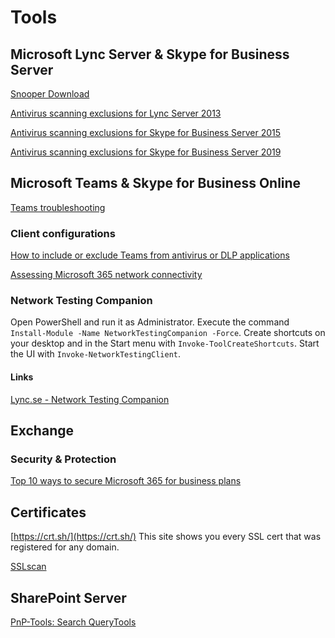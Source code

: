 # Tools

## Microsoft Lync Server & Skype for Business Server

[Snooper Download](https://www.microsoft.com/en-us/download/details.aspx?id=57508)

[Antivirus scanning exclusions for Lync Server 2013](https://docs.microsoft.com/en-us/previous-versions/office/lync-server-2013/lync-server-2013-antivirus-scanning-exclusions?redirectedfrom=MSDN)

[Antivirus scanning exclusions for Skype for Business Server 2015](https://docs.microsoft.com/en-us/skypeforbusiness/plan-your-deployment/security/antivirus)

[Antivirus scanning exclusions for Skype for Business Server 2019](https://docs.microsoft.com/en-us/skypeforbusiness/plan-your-deployment/security/antivirus?toc=/SkypeForBusiness/sfbs2019toc/toc.json&bc=/SkypeForBusiness/breadcrumb/toc.json)

## Microsoft Teams & Skype for Business Online

[Teams troubleshooting](https://docs.microsoft.com/en-us/microsoftteams/troubleshoot/teams-welcome)

### Client configurations
[How to include or exclude Teams from antivirus or DLP applications](https://docs.microsoft.com/en-us/microsoftteams/troubleshoot/teams-administration/include-exclude-teams-from-antivirus-dlp)

[Assessing Microsoft 365 network connectivity](https://docs.microsoft.com/en-us/microsoft-365/enterprise/assessing-network-connectivity?view=o365-worldwide)

### Network Testing Companion
Open PowerShell and run it as Administrator. Execute the command `Install-Module -Name NetworkTestingCompanion -Force`.  Create shortcuts on your desktop and in the Start menu with `Invoke-ToolCreateShortcuts`.  Start the UI with `Invoke-NetworkTestingClient`.  

#### Links
[Lync.se - Network Testing Companion](https://www.lync.se/2019/09/network-testing-companion/)

## Exchange

### Security & Protection

[Top 10 ways to secure Microsoft 365 for business plans](https://docs.microsoft.com/en-us/microsoft-365/admin/security-and-compliance/secure-your-business-data?view=o365-worldwide#ransomware)

## Certificates

[https://crt.sh/](https://crt.sh/)
This site shows you every SSL cert that was registered for any domain.

[SSLscan](https://github.com/rbsec/sslscan)

## SharePoint Server

[PnP-Tools: Search QueryTools](https://github.com/pnp/PnP-Tools/tree/master/Solutions/SharePoint.Search.QueryTool)
